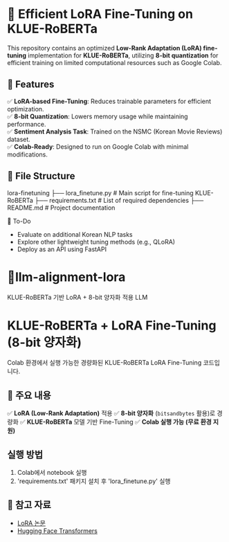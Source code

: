 # 🚀 Efficient LoRA Fine-Tuning on KLUE-RoBERTa  

This repository contains an optimized **Low-Rank Adaptation (LoRA) fine-tuning** implementation for **KLUE-RoBERTa**, utilizing **8-bit quantization** for efficient training on limited computational resources such as Google Colab.  



## 📌 Features
✅ **LoRA-based Fine-Tuning**: Reduces trainable parameters for efficient optimization.  
✅ **8-bit Quantization**: Lowers memory usage while maintaining performance.  
✅ **Sentiment Analysis Task**: Trained on the NSMC (Korean Movie Reviews) dataset.  
✅ **Colab-Ready**: Designed to run on Google Colab with minimal modifications.  



## 📂 File Structure
lora-finetuning ├── lora_finetune.py # Main script for fine-tuning KLUE-RoBERTa ├── requirements.txt # List of required dependencies ├── README.md # Project documentation

📝 To-Do
- Evaluate on additional Korean NLP tasks
- Explore other lightweight tuning methods (e.g., QLoRA)
- Deploy as an API using FastAPI


# 🚀llm-alignment-lora
KLUE-RoBERTa 기반 LoRA + 8-bit 양자화 적용 LLM

# KLUE-RoBERTa + LoRA Fine-Tuning (8-bit 양자화)
Colab 환경에서 실행 가능한 경량화된 KLUE-RoBERTa LoRA Fine-Tuning 코드입니다.

## 📌 주요 내용
✅ **LoRA (Low-Rank Adaptation)** 적용
✅ **8-bit 양자화** (`bitsandbytes` 활용)로 경량화
✅ **KLUE-RoBERTa** 모델 기반 Fine-Tuning
✅ **Colab 실행 가능 (무료 환경 지원)**

## 실행 방법
1. Colab에서 notebook 실행
2. 'requirements.txt' 패키지 설치 후 'lora_finetune.py' 실행

## 🔗 참고 자료
- [LoRA 논문](https://arxiv.org/abs/2106.09685)
- [Hugging Face Transformers](https://huggingface.co/docs/transformers/index)
